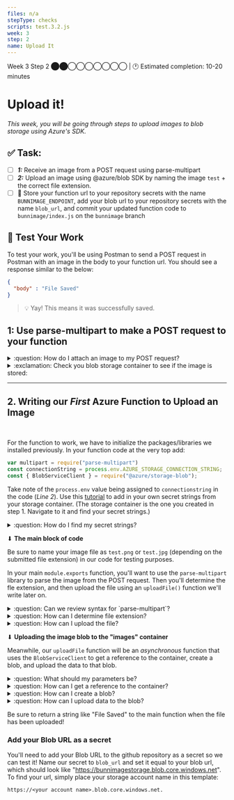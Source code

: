 ```yaml
---
files: n/a
stepType: checks
scripts: test.3.2.js
week: 3
step: 2
name: Upload It
---
```


Week 3 Step 2 ⬤⬤◯◯◯◯◯◯◯ | 🕐 Estimated completion: 10-20 minutes

# Upload it!
*This week, you will be going through steps to upload images to blob storage using Azure's SDK.*

## ✅  Task:

- [ ] ***1:*** Receive an image from a POST request using parse-multipart
- [ ] ***2:*** Upload an image using @azure/blob SDK by naming the image `test` + the correct file extension.
- [ ]  🚀 Store your function url to your repository secrets with the name `BUNNIMAGE_ENDPOINT`, add your blob url to your repository secrets with the name `blob_url`, and commit your updated function code to `bunnimage/index.js` on the `bunnimage` branch

## 🚧 Test Your Work

To test your work, you'll be using Postman to send a POST request in Postman with an image in the body to your function url. You should see a response similar to the below:

```JSON
{
  "body" : "File Saved"
}
```
> 💡 Yay! This means it was successfully saved.

## 1: Use parse-multipart to make a POST request to your function

<details>
<summary>:question: How do I attach an image to my POST request?</summary>
</br>

1. Get your `bunnimage` function url

2. Use Postman to make a POST request to your functional url

    ![image](https://user-images.githubusercontent.com/49426183/120075487-4e669c00-c056-11eb-8049-d2e00c766525.png)

3. You will need to send body data with your request:
    - The Body tab in Postman allows you to specify the data you need to send with a request
    - You can send various different types of body data to suit your API
    - Website forms often send data to APIs as multipart/form-data
    - You can replicate this in Postman using the form-data Body tab
    - Be sure to check File instead of Text, since we'll be posting an image instead of a JSON object

    ![image](https://user-images.githubusercontent.com/49426183/120075704-393e3d00-c057-11eb-8d99-7dfe8d5fd584.png)

</details>

<details>
<summary>:exclamation: Check you blob storage container to see if the image is stored:</summary>
</br>

![https://user-images.githubusercontent.com/69332964/99189316-9c592980-272e-11eb-9870-dbc1f9352599.png](https://user-images.githubusercontent.com/69332964/99189316-9c592980-272e-11eb-9870-dbc1f9352599.png)

<br><br>
</details>

---

## 2. Writing our *First* Azure Function to Upload an Image

</br>

For the function to work, we have to initialize the packages/libraries we installed previously. In your function code at the very top add: 

```js
var multipart = require("parse-multipart")
const connectionString = process.env.AZURE_STORAGE_CONNECTION_STRING;
const { BlobServiceClient } = require("@azure/storage-blob");
```

Take note of the `process.env` value being assigned to `connectionstring` in the code (*Line 2*). Use this [tutorial](https://docs.microsoft.com/en-us/azure/azure-functions/functions-how-to-use-azure-function-app-settings) to add in your own secret strings from your storage container. (The storage container is the one you created in step 1. Navigate to it and find your secret strings.)

<details>
<summary>:question: How do I find my secret strings?</summary>
</br>

You should have already added these in your repository secrets in step 1: here is a review.
![https://user-images.githubusercontent.com/69332964/99161798-ba3d7480-26c3-11eb-8e55-eac4bd4cb174.png](https://user-images.githubusercontent.com/69332964/99161798-ba3d7480-26c3-11eb-8e55-eac4bd4cb174.png)

![https://user-images.githubusercontent.com/69332964/99161822-ec4ed680-26c3-11eb-8977-f12beb496c24.png](https://user-images.githubusercontent.com/69332964/99161822-ec4ed680-26c3-11eb-8977-f12beb496c24.png)

- *Note: You'll need to store these strings in [environment variables](https://docs.microsoft.com/en-us/azure/app-service/configure-common) as well, if you don't want to accidentally commit them. You can access these with `process.env['thesecretname']`*

</details>

⬇ **The main block of code**

Be sure to name your image file as `test.png` or `test.jpg` (depending on the submitted file extension) in our code for testing purposes.

In your main `module.exports` function, you'll want to use the `parse-multipart` library to parse the image from the POST request. Then you'll determine the fle extension, and then upload the file using an `uploadFile()` function we'll write later on.

<details>
<summary>:question: Can we review syntax for `parse-multipart`?</summary>
</br>

To parse a request's body, you can use the following lines of code:

```js
var boundary = multipart.getBoundary(req.headers['content-type']);
var body = req.body;
var parsedBody = multipart.Parse(body, boundary);
```

</details>

<details>
<summary>:question: How can I determine file extension?</summary>
</br>

You can use a series of if-else statements like the ones below:

```js
var filetype = parsedBody[0].type;
if (filetype == "image/png") {
    ext = "png";
} else if (filetype == "image/jpeg") {
    ext = "jpg";
} else {
    username = "invalidimage"
    ext = "";
}
```

</details>

<details>
<summary>:question: How can I upload the file?</summary>
</br>

In this case, we'll just call the `uploadFile()` function that we'll be writing later on.

```js
var responseMessage = await uploadFile(parsedBody, ext);
context.res = {
    body: responseMessage
};
```

</details>

⬇ **Uploading the image blob to the "images" container**

Meanwhile, our `uploadFile` function will be an *asynchronous* function that uses the `BlobServiceClient` to get a reference to the container, create a blob, and upload the data to that blob.

<details>
<summary>:question: What should my parameters be?</summary>

The signature of your `uploadFile()` function should look something like:

```js
async function uploadFile(parsedBody, ext)
```

</details>

<details>
<summary>:question: How can I get a reference to the container?</summary>

```js
const blobServiceClient = BlobServiceClient.fromConnectionString(connectionString);
const containerName = "<YOUR_CONTAINER_NAME>";
const containerClient = blobServiceClient.getContainerClient(containerName);    // Get a reference to a container
```

</details>

<details>
<summary>:question: How can I create a blob?</summary>

```js
const blobName = 'test.' + ext;    // Create the container
const blockBlobClient = containerClient.getBlockBlobClient(blobName); // Get a block blob client
```
Based on previous code we've written and logic, fill in the blanks!

</details>

<details>
<summary>:question: How can I upload data to the blob?</summary>

```js
const uploadBlobResponse = await blockBlobClient.upload(parsedBody[0].data, parsedBody[0].data.length);
```

</details>

Be sure to return a string like "File Saved" to the main function when the file has been uploaded!

### Add your Blob URL as a secret

You'll need to add your Blob URL to the github repository as a secret so we can test it! Name our secret to `blob_url` and set it equal to your blob url, which should look like "https://bunnimagestorage.blob.core.windows.net". To find your url, simply place your storage account name in this template:
```
https://<your account name>.blob.core.windows.net.
```

<br />